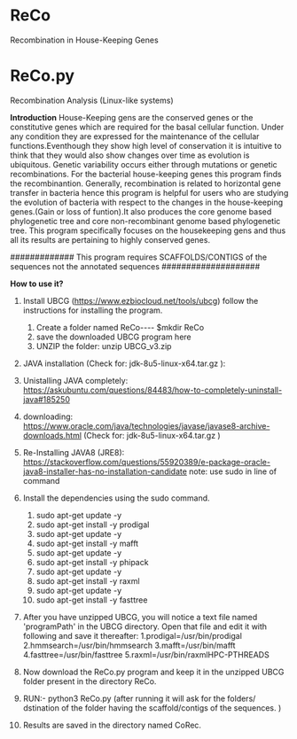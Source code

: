 # ReCo
Recombination in House-Keeping Genes
# ReCo.py
Recombination Analysis (Linux-like systems)

**Introduction**
House-Keeping gens are the conserved genes or the constitutive genes which are required for the basal cellular function.
Under any condition they are expressed for the maintenance of the cellular functions.Eventhough they show high level of 
conservation it is intuitive to think that they would also show changes over time as evolution is ubiquitous. Genetic 
variability occurs either through mutations or genetic recombinations. For the bacterial house-keeping genes this program 
finds the recombinantion. 
Generally, recombination is related to horizontal gene transfer in bacteria hence this program is helpful for users who 
are studying the evolution of bacteria with respect to the changes in the house-keeping genes.(Gain or loss of funtion).It 
also produces the core genome based phylogenetic tree and core non-recombinant genome based phylogenetic tree.
This program specifically focuses on the housekeeping gens and thus all its results are pertaining to highly conserved genes.

############# This program requires SCAFFOLDS/CONTIGS of the sequences not the annotated sequences  ####################

**How to use it?**
1. Install UBCG (https://www.ezbiocloud.net/tools/ubcg) follow the instructions for installing the program. 
    1. Create a folder named ReCo---- $mkdir ReCo
    2. save the downloaded UBCG program here
    3. UNZIP the folder: unzip UBCG_v3.zip
2. JAVA installation (Check for: jdk-8u5-linux-x64.tar.gz ):
  1. Unistalling JAVA completely: https://askubuntu.com/questions/84483/how-to-completely-uninstall-java#185250
  2. downloading: https://www.oracle.com/java/technologies/javase/javase8-archive-downloads.html (Check for: jdk-8u5-linux-x64.tar.gz )
  3. Re-Installing JAVA8 (JRE8): https://stackoverflow.com/questions/55920389/e-package-oracle-java8-installer-has-no-installation-candidate 
        note: use sudo in line of command
3. Install the dependencies using the sudo command. 
    1. sudo apt-get update -y
    2. sudo apt-get install -y prodigal
    3. sudo apt-get update -y
    4. sudo apt-get install -y mafft
    5. sudo apt-get update -y
    6. sudo apt-get install -y phipack
    7. sudo apt-get update -y
    8. sudo apt-get install -y raxml
    9. sudo apt-get update -y
    10. sudo apt-get install -y fasttree
4. After you have unzipped UBCG, you will notice a text file named 'programPath' in the UBCG directory. Open that file and edit it with following and save it thereafter:
    1.prodigal=/usr/bin/prodigal
    2.hmmsearch=/usr/bin/hmmsearch
    3.mafft=/usr/bin/mafft
    4.fasttree=/usr/bin/fasttree
    5.raxml=/usr/bin/raxmlHPC-PTHREADS
  
5. Now download the ReCo.py program and keep it in the unzipped UBCG folder present in the directory ReCo. 
6. RUN:- python3 ReCo.py (after running it will ask for the folders/ dstination of the folder having the scaffold/contigs of the sequences. ) 
7. Results are saved in the directory named CoRec.
